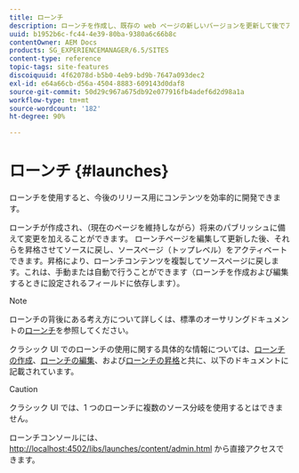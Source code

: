 ```yaml
---
title: ローンチ
description: ローンチを作成し、既存の web ページの新しいバージョンを更新して後でアクティブ化できるようにします。ローンチの作成時には、タイトルとソースページを指定します。
uuid: b1952b6c-fc44-4e39-80ba-9380a6c66b8c
contentOwner: AEM Docs
products: SG_EXPERIENCEMANAGER/6.5/SITES
content-type: reference
topic-tags: site-features
discoiquuid: 4f62078d-b5b0-4eb9-bd9b-7647a093dec2
exl-id: e64a66cb-d56a-4504-8883-609143d0daf8
source-git-commit: 50d29c967a675db92e077916fb4adef6d2d98a1a
workflow-type: tm+mt
source-wordcount: '182'
ht-degree: 90%

---
```


# ローンチ {#launches}

ローンチを使用すると、今後のリリース用にコンテンツを効率的に開発できます。

ローンチが作成され、（現在のページを維持しながら）将来のパブリッシュに備えて変更を加えることができます。 ローンチページを編集して更新した後、それらを昇格させてソースに戻し、ソースページ（トップレベル）をアクティベートできます。昇格により、ローンチコンテンツを複製してソースページに戻します。これは、手動または自動で行うことができます（ローンチを作成および編集するときに設定されるフィールドに依存します）。

>[!NOTE]
>
>ローンチの背後にある考え方について詳しくは、標準のオーサリングドキュメントの[ローンチ](/help/sites-authoring/launches.md)を参照してください。
>
>クラシック UI でのローンチの使用に関する具体的な情報については、[ローンチの作成](/help/sites-classic-ui-authoring/classic-launches-creating.md)、[ローンチの編集](/help/sites-classic-ui-authoring/classic-launches-editing.md)、および[ローンチの昇格](/help/sites-classic-ui-authoring/classic-launches-promoting.md)と共に、以下のドキュメントに記載されています。

>[!CAUTION]
>
>クラシック UI では、1 つのローンチに複数のソース分岐を使用するとはできません。

ローンチコンソールには、[http://localhost:4502/libs/launches/content/admin.html](http://localhost:4502/libs/launches/content/admin.html) から直接アクセスできます。
